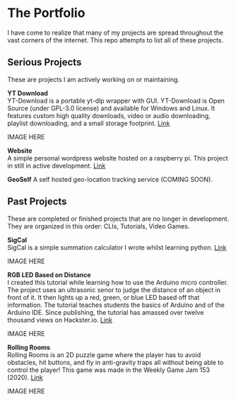 # The Portfolio
I have come to realize that many of my projects are spread throughout the vast corners of the internet. This repo attempts to list all of these projects.

## Serious Projects
These are projects I am actively working on or maintaining.

**YT Download**  
YT-Download is a portable yt-dlp wrapper with GUI. YT-Download is Open Source (under GPL-3.0 license) and available for Windows and Linux. It features custom high quality downloads, video or audio downloading, playlist downloading, and a small storage footprint. [Link](https://github.com/Joey451-OG/YT-Download)

IMAGE HERE

**Website**  
A simple personal wordpress website hosted on a raspberry pi. This project in still in active development. [Link](http://www.josephgarneau.com)

**GeoSelf**
A self hosted geo-location tracking service (COMING SOON).

## Past Projects
These are completed or finished projects that are no longer in development. They are organized in this order: CLIs, Tutorials, Video Games.

**SigCal**  
SigCal is a simple summation calculator I wrote whilst learning python. [Link](https://github.com/Joey451-OG/SigCal)

IMAGE HERE

**RGB LED Based on Distance**  
I created this tutorial while learning how to use the Arduino micro controller. The project uses an ultrasonic senor to judge the distance of an object in front of it. It then lights up a red, green, or blue LED based off that information. The tutorial teaches students the basics of Arduino and of the Arduino IDE. Since publishing, the tutorial has amassed over twelve thousand views on Hackster.io. [Link](https://www.hackster.io/codernoob/rgb-led-based-on-distance-ba94f8)

IMAGE HERE

**Rolling Rooms**  
Rolling Rooms is an 2D puzzle game where the player has to avoid obstacles, hit buttons, and fly in anti-gravity traps all without being able to control the player! This game was made in the Weekly Game Jam 153 (2020). [Link](https://doublehelix.itch.io/rolling-rooms)

IMAGE HERE


